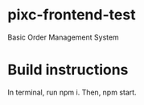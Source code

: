 # pixc-frontend-test
Basic Order Management System

# Build instructions

In terminal, run npm i.
Then, npm start.
